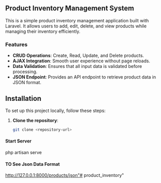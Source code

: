 ## Product Inventory Management System

This is a simple product inventory management application built with Laravel. It allows users to add, edit, delete, and view products while managing their inventory efficiently.

### Features

- **CRUD Operations**: Create, Read, Update, and Delete products.
- **AJAX Integration**: Smooth user experience without page reloads.
- **Data Validation**: Ensures that all input data is validated before processing.
- **JSON Endpoint**: Provides an API endpoint to retrieve product data in JSON format.

## Installation

To set up this project locally, follow these steps:

1. **Clone the repository**:
   ```bash
   git clone <repository-url>

#### Start Server

php artisan serve


#### TO See Json Data Format 

http://127.0.0.1:8000/products/json"# product_inventory" 
